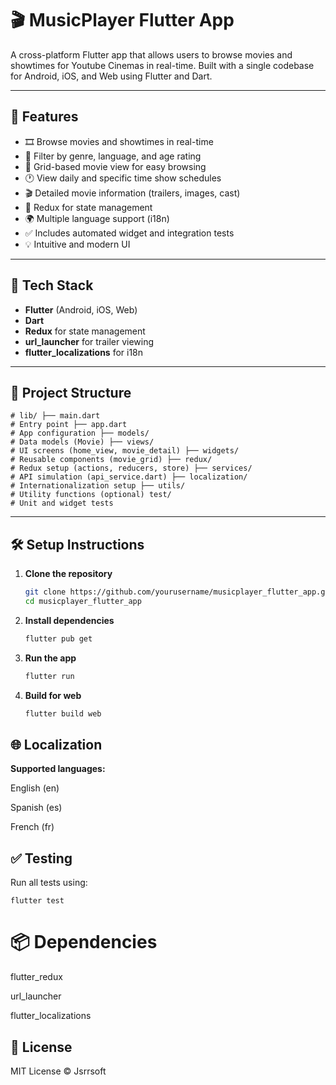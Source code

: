 # 🎬 MusicPlayer Flutter App

A cross-platform Flutter app that allows users to browse movies and showtimes for Youtube Cinemas in real-time. Built with a single codebase for Android, iOS, and Web using Flutter and Dart.

---

## 🚀 Features

- 🎞 Browse movies and showtimes in real-time
- 🧩 Filter by genre, language, and age rating
- 🧱 Grid-based movie view for easy browsing
- 🕐 View daily and specific time show schedules
- 🎬 Detailed movie information (trailers, images, cast)
- 🧠 Redux for state management
- 🌍 Multiple language support (i18n)
- ✅ Includes automated widget and integration tests
- 💡 Intuitive and modern UI

---

## 🧾 Tech Stack

- **Flutter** (Android, iOS, Web)
- **Dart**
- **Redux** for state management
- **url_launcher** for trailer viewing
- **flutter_localizations** for i18n

---

## 📁 Project Structure

    # lib/ ├── main.dart 
    # Entry point ├── app.dart 
    # App configuration ├── models/ 
    # Data models (Movie) ├── views/ 
    # UI screens (home_view, movie_detail) ├── widgets/ 
    # Reusable components (movie_grid) ├── redux/ 
    # Redux setup (actions, reducers, store) ├── services/ 
    # API simulation (api_service.dart) ├── localization/ 
    # Internationalization setup ├── utils/ 
    # Utility functions (optional) test/ 
    # Unit and widget tests


---

## 🛠 Setup Instructions

1. **Clone the repository**
   ```bash
   git clone https://github.com/yourusername/musicplayer_flutter_app.git
   cd musicplayer_flutter_app

2. **Install dependencies**
    ```bash
    flutter pub get

3. **Run the app**
    ```bash
    flutter run

4. **Build for web**
    ```bash
    flutter build web

## 🌐 Localization

**Supported languages:**

English (en)

Spanish (es)

French (fr)

## ✅ Testing

Run all tests using:

    flutter test

# 📦 Dependencies

flutter_redux

url_launcher

flutter_localizations

## 📄 License
MIT License © Jsrrsoft